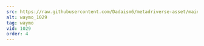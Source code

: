 ```yaml
---
src: https://raw.githubusercontent.com/Dadaism6/metadriverse-asset/main/script-waymo-output-newcompressed/waymo_1029.mp4
alt: waymo_1029
tag: waymo
vid: 1029
order: 4
---
```


